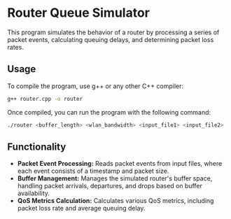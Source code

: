 # Router Queue Simulator

This program simulates the behavior of a router by processing a series of packet events, calculating queuing delays, and determining packet loss rates.

## Usage

To compile the program, use g++ or any other C++ compiler:

```bash
g++ router.cpp -o router
```

Once compiled, you can run the program with the following command:

```bash
./router <buffer_length> <wlan_bandwidth> <input_file1> <input_file2> ...
```

## Functionality

- **Packet Event Processing:** Reads packet events from input files, where each event consists of a timestamp and packet size.
- **Buffer Management:** Manages the simulated router's buffer space, handling packet arrivals, departures, and drops based on buffer availability.
- **QoS Metrics Calculation:** Calculates various QoS metrics, including packet loss rate and average queuing delay.


